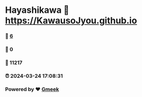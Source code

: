 # Hayashikawa :link: https://KawausoJyou.github.io 
### :page_facing_up: [6](https://KawausoJyou.github.io/tag.html) 
### :speech_balloon: 0 
### :hibiscus: 11217 
### :alarm_clock: 2024-03-24 17:08:31 
### Powered by :heart: [Gmeek](https://github.com/Meekdai/Gmeek)
